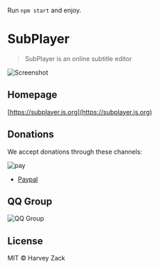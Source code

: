 Run `npm start` and enjoy.

# SubPlayer

> SubPlayer is an online subtitle editor

![Screenshot](./images/screenshot6.png)

## Homepage

[https://subplayer.js.org](https://subplayer.js.org)

## Donations

We accept donations through these channels:

![pay](./public/pay.png)

-   [Paypal](https://www.paypal.me/harveyzack)

## QQ Group

![QQ Group](./public/qqgroup.png)

## License

MIT © Harvey Zack

